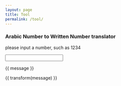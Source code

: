 ```yaml
---
layout: page
title: Tool
permalink: /tool/
---
```


### Arabic Number to Written Number translator

<script src="/assets/js/vue.js"></script>
<script src="/assets/number_transform.js"></script>
<title>Widgets</title>
<body>
<div id="app">
</p> please input a number, such as 1234</p>
<input v-model="message">
<p>{{ message }}</p>
<p>{{ transform(message) }}</p>
</div>
<p>
<script>
new Vue({
  el: '#app',
  data: {
    message: '123'
  },
  methods: {
    transform: function () {
      return writtenNumber(this.message)
    }
  }
})
</script>

